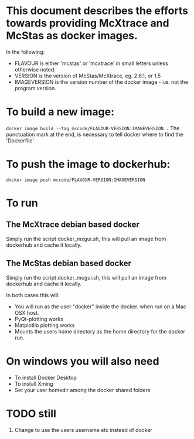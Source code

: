 # This document describes the efforts towards providing McXtrace and McStas as docker images.
In the following:
- FLAVOUR is either 'mcstas' or 'mcxtrace' in small letters unless otherwise noted.
- VERSION is the version of McStas/McXtrace, eg. 2.6.1, or 1.5
- IMAGEVERSION is the version number of the docker image - i.e. not the program version.

# To build a new image:
```docker image build --tag mccode/FLAVOUR-VERSION:IMAGEVERSION .```
The punctuation mark at the end, is necessary to tell docker where to find the
\'Dockerfile\'

# To push the image to dockerhub:
```docker image push mccode/FLAVOUR-VERSION:IMAGEVERSION```

# To run 
## The McXtrace debian based docker
Simply run the script docker_mxgui.sh, this will pull an image from dockerhub and cache it locally.

## The McStas debian based docker
Simply run the script docker_mcgui.sh, this will pull an image from dockerhub and cache it locally.

In both cases this will:
- You will run as the user "docker" inside the docker.
when run on a Mac OSX host.
- PyQt-plotting works
- Matplotlib plotting works
- Mounts the users home directory as the home directory for the docker run.

# On windows you will also need
- To install Docker Desktop
- To install Xming
- Set your user homedir among the docker shared folders

# TODO still
1. Change to use the users username etc instead of docker
